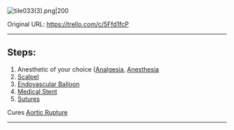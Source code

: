 ![tile033(3).png\|200](/Procedures/Aortic%20Rupture%20Surgery%20-%20Attachments/6718845db30472d958dd7be1.png)

Original URL: https://trello.com/c/5Ffd1fcP

---

## Steps:

1.  Anesthetic of your choice ([Analgesia](../Torso/Analgesia.md), [Anesthesia](../Torso/Anesthesia.md)
2.  [Scalpel](../Items/Scalpel.md)
3. [Endovascular Balloon](../Items/Endovascular%20Balloon.md)
4. [Medical Stent](../Items/Medical%20Stent.md)
5. [Sutures](../Items/Sutures.md)

Cures [Aortic Rupture](../Torso/Aortic%20Rupture.md)

---

